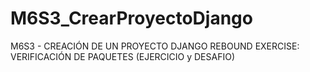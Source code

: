 # M6S3_CrearProyectoDjango
M6S3 - CREACIÓN DE UN PROYECTO DJANGO REBOUND EXERCISE: VERIFICACIÓN DE PAQUETES (EJERCICIO y DESAFIO)
